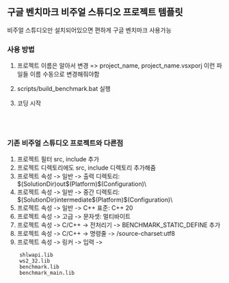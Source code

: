 ## 구글 벤치마크 비주얼 스튜디오 프로젝트 템플릿

비주얼 스튜디오만 설치되어있으면 
편하게 구글 벤치마크 사용가능

### 사용 방법

1. 프로젝트 이름은 알아서 변경 
   => project_name, project_name.vsxporj 이런 파일들 이름 수동으로 변경해줘야함

2. scripts/build_benchmark.bat 실행
3. 코딩 시작

<br>
<br>

### 기존 비주얼 스튜디오 프로젝트와 다른점
1. 프로젝트 필터 src, include 추가
1. 프로젝트 디렉토리에도 src, include 디렉토리 추가해줌
1. 프로젝트 속성 -> 일반 -> 출력 디렉토리: $(SolutionDir)out\$(Platform)\$(Configuration)\
1. 프로젝트 속성 -> 일반 -> 중간 디렉토리: $(SolutionDir)intermediate\$(Platform)\$(Configuration)\
1. 프로젝트 속성 -> 일반 -> C++ 표준: C++ 20
1. 프로젝트 속성 -> 고급 -> 문자셋: 멀티바이트
1. 프로젝트 속성 -> C/C++ -> 전처리기 -> BENCHMARK_STATIC_DEFINE 추가
1. 프로젝트 속성 -> C/C++ -> 명령줄 -> /source-charset:utf8
1. 프로젝트 속성 -> 링커 -> 입력 ->   
```
    shlwapi.lib  
    ws2_32.lib  
    benchmark.lib  
    benchmark_main.lib  
```
